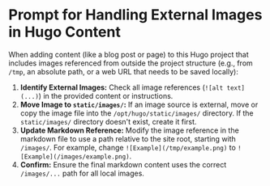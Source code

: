 # Prompt for Handling External Images in Hugo Content

When adding content (like a blog post or page) to this Hugo project that includes images referenced from outside the project structure (e.g., from `/tmp`, an absolute path, or a web URL that needs to be saved locally):

1.  **Identify External Images:** Check all image references (`![alt text](...)`) in the provided content or instructions.
2.  **Move Image to `static/images/`:** If an image source is external, move or copy the image file into the `/opt/hugo/static/images/` directory. If the `static/images/` directory doesn't exist, create it first.
3.  **Update Markdown Reference:** Modify the image reference in the markdown file to use a path relative to the site root, starting with `/images/`. For example, change `![Example](/tmp/example.png)` to `![Example](/images/example.png)`.
4.  **Confirm:** Ensure the final markdown content uses the correct `/images/...` path for all local images. 